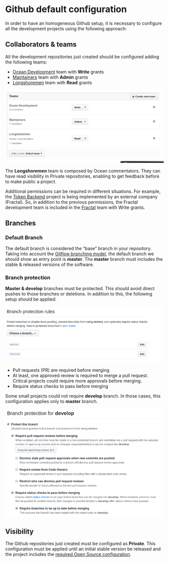 


# Github default configuration

In order to have an homogeneous Github setup, it is necessary to configure all the development projects using the following approach:

## Collaborators & teams

All the development repositories just created should be configured adding the following teams:

* [Ocean Development](https://github.com/orgs/oceanprotocol/teams/ocean-development) team with **Write** grants
* [Maintainers](https://github.com/orgs/oceanprotocol/teams/maintainers) team with **Admin** grants
* [Longshoremen](https://github.com/orgs/oceanprotocol/teams/longshoremen) team with **Read** grants

![teams setup](../img/git_teams_setup.png)

The **Longshoremen** team is composed by Ocean commentators. They can have read visibility in Private repositories, enabling to get feedback before to make public a project.

Additional permissions can be required in different situations. For example, the [Token Backend](https://github.com/oceanprotocol/token-backend) project is being implemented by an external company (Fractal). So, in addition to the previous permissions, the Fractal development team is included in the [Fractal](https://github.com/orgs/oceanprotocol/teams/fractal) team with Write grants.


## Branches

### Default Branch

The default branch is considered the “base” branch in your repository. Taking into account the [Gitflow branching model](../development/branching-model.md), the default branch we should show as entry point is **master**.
The **master** branch must includes the stable & released versions of the software.

### Branch protection

**Master & develop** branches must be protected. This should avoid direct pushes to those branches or deletions. In addition to this, the following setup should be applied:

![branch protection rules](../img/git-branch-protection-rules.png)

* Pull requests (PR) are required before merging
* At least, one approved review is required to merge a pull request. Critical projects could require more approvals before merging.
* Require status checks to pass before merging

Some small projects could not require **develop** branch. In those cases, this configuration applies only to **master** branch.

![branch protection](../img/git_develop_branch_protection.png)

## Visibility

The Github repositories just created must be configured as **Private**.
This configuration must be applied until an initial stable version be released and the project includes the [required Open Source configuration](https://github.com/oceanprotocol/art/tree/master/github).



